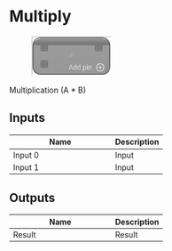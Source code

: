 # Multiply

<div align="left" data-full-width="false">

<figure><img src="../../../../.gitbook/assets/Multiply.png" alt=""><figcaption></figcaption></figure>

</div>

Multiplication (A \* B)

## Inputs

<table><thead><tr><th width="170">Name</th><th>Description</th></tr></thead><tbody><tr><td>Input 0</td><td>Input</td></tr><tr><td>Input 1</td><td>Input</td></tr></tbody></table>

## Outputs

<table><thead><tr><th width="170">Name</th><th>Description</th></tr></thead><tbody><tr><td>Result</td><td>Result</td></tr></tbody></table>

